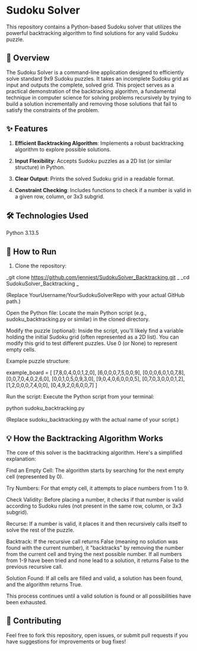 # Sudoku Solver
This repository contains a Python-based Sudoku solver that utilizes the powerful backtracking algorithm to find solutions for any valid Sudoku puzzle.

## 🌟 Overview
The Sudoku Solver is a command-line application designed to efficiently solve standard 9x9 Sudoku puzzles. It takes an incomplete Sudoku grid as input and outputs the complete, solved grid. This project serves as a practical demonstration of the backtracking algorithm, a fundamental technique in computer science for solving problems recursively by trying to build a solution incrementally and removing those solutions that fail to satisfy the constraints of the problem.

## ✨ Features
1. **Efficient Backtracking Algorithm**: Implements a robust backtracking algorithm to explore possible solutions.

2. **Input Flexibility**: Accepts Sudoku puzzles as a 2D list (or similar structure) in Python.

3. **Clear Output**: Prints the solved Sudoku grid in a readable format.

4. **Constraint Checking**: Includes functions to check if a number is valid in a given row, column, or 3x3 subgrid.

## 🛠️ Technologies Used
Python 3.13.5

## 🚀 How to Run
1. Clone the repository:

_git clone https://github.com/jennjest/SudokuSolver_Backtracking.git
_
_cd SudokuSolver_Backtracking
_

(Replace YourUsername/YourSudokuSolverRepo with your actual GitHub path.)

Open the Python file:
Locate the main Python script (e.g., sudoku_backtracking.py or similar) in the cloned directory.

Modify the puzzle (optional):
Inside the script, you'll likely find a variable holding the initial Sudoku grid (often represented as a 2D list). You can modify this grid to test different puzzles. Use 0 (or None) to represent empty cells.

Example puzzle structure:

example_board = [
    [7,8,0,4,0,0,1,2,0],
    [6,0,0,0,7,5,0,0,9],
    [0,0,0,6,0,1,0,7,8],
    [0,0,7,0,4,0,2,6,0],
    [0,0,1,0,5,0,9,3,0],
    [9,0,4,0,6,0,0,0,5],
    [0,7,0,3,0,0,0,1,2],
    [1,2,0,0,0,7,4,0,0],
    [0,4,9,2,0,6,0,0,7]
]


Run the script:
Execute the Python script from your terminal:

python sudoku_backtracking.py


(Replace sudoku_backtracking.py with the actual name of your script.)

## 💡 How the Backtracking Algorithm Works
The core of this solver is the backtracking algorithm. Here's a simplified explanation:

Find an Empty Cell: The algorithm starts by searching for the next empty cell (represented by 0).

Try Numbers: For that empty cell, it attempts to place numbers from 1 to 9.

Check Validity: Before placing a number, it checks if that number is valid according to Sudoku rules (not present in the same row, column, or 3x3 subgrid).

Recurse: If a number is valid, it places it and then recursively calls itself to solve the rest of the puzzle.

Backtrack: If the recursive call returns False (meaning no solution was found with the current number), it "backtracks" by removing the number from the current cell and trying the next possible number. If all numbers from 1-9 have been tried and none lead to a solution, it returns False to the previous recursive call.

Solution Found: If all cells are filled and valid, a solution has been found, and the algorithm returns True.

This process continues until a valid solution is found or all possibilities have been exhausted.

## 🤝 Contributing
Feel free to fork this repository, open issues, or submit pull requests if you have suggestions for improvements or bug fixes!
